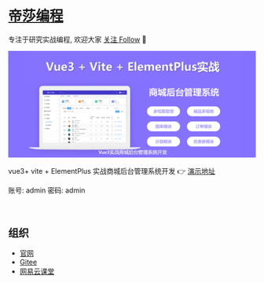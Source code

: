 # [帝莎编程](http://dishaxy.dishait.cn/)

专注于研究实战编程, 欢迎大家 [关注 Follow](https://github.com/users/follow?target=dishait) 
👀

![Vue3实战商城后台管理系统开发](https://raw.githubusercontent.com/markthree/static/main/png/course.png)

vue3+ vite + ElementPlus 实战商城后台管理系统开发 👉 [演示地址](http://shopadmin.dishawang.com)

账号: admin
密码: admin

<br />

## 组织

- [官网](http://dishaxy.dishait.cn/)
- [Gitee](https://gitee.com/dishait)
- [网易云课堂](https://study.163.com/provider/480000001892585/index.htm?share=2&shareId=480000001892585)
